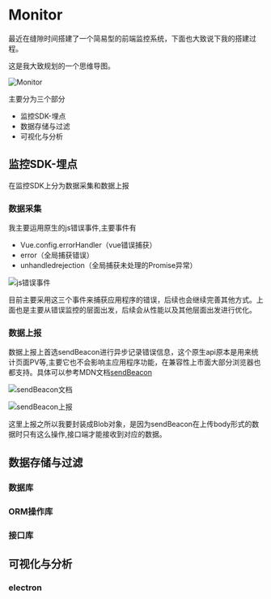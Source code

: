 <!--
 * @Author: 蔡鑫 1058360098@qq.com
 * @Date: 2023-12-01 13:56:03
 * @LastEditors: 蔡鑫 1058360098@qq.com
 * @LastEditTime: 2023-12-01 16:12:18
 * @FilePath: \docsify\docs\articles\technical\t23.md
 * @Description: 这是默认设置,请设置`customMade`, 打开koroFileHeader查看配置 进行设置: https://github.com/OBKoro1/koro1FileHeader/wiki/%E9%85%8D%E7%BD%AE
-->
# Monitor

最近在缝隙时间搭建了一个简易型的前端监控系统，下面也大致说下我的搭建过程。

这是我大致规划的一个思维导图。

![Monitor](https://cdn.jsdelivr.net/gh/caix-github/pics-storage/t23120231201.png)

主要分为三个部分
- 监控SDK-埋点
- 数据存储与过滤
- 可视化与分析

## 监控SDK-埋点

在监控SDK上分为数据采集和数据上报

### 数据采集

我主要运用原生的js错误事件,主要事件有

- Vue.config.errorHandler（vue错误捕获）
- error（全局捕获错误）
- unhandledrejection（全局捕获未处理的Promise异常）

![js错误事件](https://cdn.jsdelivr.net/gh/caix-github/pics-storage/t23220231201.png)

目前主要采用这三个事件来捕获应用程序的错误，后续也会继续完善其他方式。上面也是主要从错误监控的层面出发，后续会从性能以及其他层面出发进行优化。

### 数据上报

数据上报上首选sendBeacon进行异步记录错误信息，这个原生api原本是用来统计页面PV等,主要它也不会影响主应用程序功能，在兼容性上市面大部分浏览器也都支持。具体可以参考MDN文档[sendBeacon](https://developer.mozilla.org/en-US/docs/Web/API/Navigator/sendBeacon)

![sendBeacon文档](https://cdn.jsdelivr.net/gh/caix-github/pics-storage/t23320231201.png)

![sendBeacon上报](https://cdn.jsdelivr.net/gh/caix-github/pics-storage/t23420231201.png)

这里上报之所以我要封装成Blob对象，是因为sendBeacon在上传body形式的数据时只有这么操作,接口端才能接收到对应的数据。


## 数据存储与过滤

### 数据库

### ORM操作库

### 接口库

## 可视化与分析

### electron